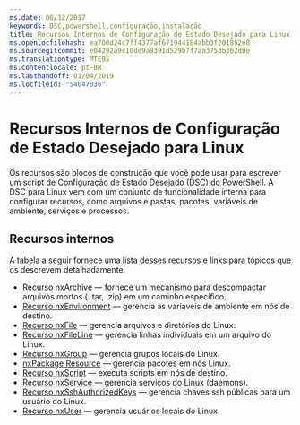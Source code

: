 ```yaml
---
ms.date: 06/12/2017
keywords: DSC,powershell,configuração,instalação
title: Recursos Internos de Configuração de Estado Desejado para Linux
ms.openlocfilehash: ea700d24c7ff4377af671944184abb3f201852e8
ms.sourcegitcommit: e04292a9c10de9a8391d529b7f7aa3753b362dbe
ms.translationtype: MTE95
ms.contentlocale: pt-BR
ms.lasthandoff: 01/04/2019
ms.locfileid: "54047036"
---
```

# <a name="built-in-desired-state-configuration-resources-for-linux"></a>Recursos Internos de Configuração de Estado Desejado para Linux

Os recursos são blocos de construção que você pode usar para escrever um script de Configuração de Estado Desejado (DSC) do PowerShell. A DSC para Linux vem com um conjunto de funcionalidade interna para configurar recursos, como arquivos e pastas, pacotes, variáveis de ambiente, serviços e processos.

## <a name="built-in-resources"></a>Recursos internos

A tabela a seguir fornece uma lista desses recursos e links para tópicos que os descrevem detalhadamente.

* [Recurso nxArchive](lnxArchiveResource.md) — fornece um mecanismo para descompactar arquivos mortos (. tar,. zip) em um caminho específico.
* [Recurso nxEnvironment](lnxEnvironmentResource.md) — gerencia as variáveis de ambiente em nós de destino.
* [Recurso nxFile](lnxFileResource.md) — gerencia arquivos e diretórios do Linux.
* [Recurso nxFileLine](lnxFileLineResource.md) — gerencia linhas individuais em um arquivo do Linux.
* [Recurso nxGroup](lnxGroupResource.md) — gerencia grupos locais do Linux.
* [nxPackage Resource](lnxPackageResource.md) — gerencia pacotes em nós Linux.
* [Recurso nxScript](lnxScriptResource.md) — executa scripts em nós de destino.
* [Recurso nxService](lnxServiceResource.md) — gerencia serviços do Linux (daemons).
* [Recurso nxSshAuthorizedKeys](lnxSshAuthorizedKeysResource.md) — gerencia chaves ssh públicas para um usuário do Linux.
* [Recurso nxUser](lnxUserResource.md) — gerencia usuários locais do Linux.
